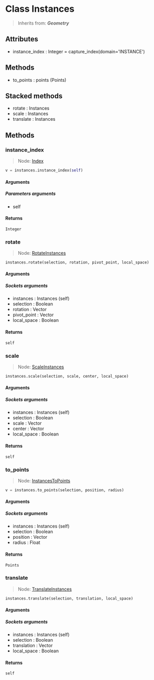
# Class Instances

> Inherits from: ***Geometry***

## Attributes



- instance_index : Integer = capture_index(domain='INSTANCE')



## Methods



- to_points : points (Points)



## Stacked methods



- rotate : Instances
- scale : Instances
- translate : Instances



## Methods


### instance_index

> Node: [Index](../nodes/{self.node_name}.md)

```python
v = instances.instance_index(self)
```


#### Arguments


##### Parameters arguments



- self



#### Returns

    Integer

### rotate

> Node: [RotateInstances](../nodes/{self.node_name}.md)

```python
instances.rotate(selection, rotation, pivot_point, local_space)
```


#### Arguments


##### Sockets arguments



- instances : Instances (self)
- selection : Boolean
- rotation : Vector
- pivot_point : Vector
- local_space : Boolean



#### Returns

    self

### scale

> Node: [ScaleInstances](../nodes/{self.node_name}.md)

```python
instances.scale(selection, scale, center, local_space)
```


#### Arguments


##### Sockets arguments



- instances : Instances (self)
- selection : Boolean
- scale : Vector
- center : Vector
- local_space : Boolean



#### Returns

    self

### to_points

> Node: [InstancesToPoints](../nodes/{self.node_name}.md)

```python
v = instances.to_points(selection, position, radius)
```


#### Arguments


##### Sockets arguments



- instances : Instances (self)
- selection : Boolean
- position : Vector
- radius : Float



#### Returns

    Points

### translate

> Node: [TranslateInstances](../nodes/{self.node_name}.md)

```python
instances.translate(selection, translation, local_space)
```


#### Arguments


##### Sockets arguments



- instances : Instances (self)
- selection : Boolean
- translation : Vector
- local_space : Boolean



#### Returns

    self
